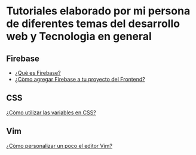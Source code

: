 # Tutoriales elaborado por mi persona de diferentes temas del desarrollo web y Tecnologìa en general

## Firebase

* [¿Què es Firebase?](https://firebaseservices.blogspot.com/2020/06/firebase-es-una-base-de-datos-real-time.html)
* [¿Còmo agregar Firebase a tu proyecto del Frontend?](https://firebaseservices.blogspot.com/2020/06/)


## CSS

[¿Còmo utilizar las variables en CSS?](https://custompropertiescss.blogspot.com/2020/06/)


## Vim

[¿Còmo personalizar un poco el editor Vim?](https://vimcomandos.blogspot.com/2020/07/como-personalizar-un-poco-el-editor-vim.html)

